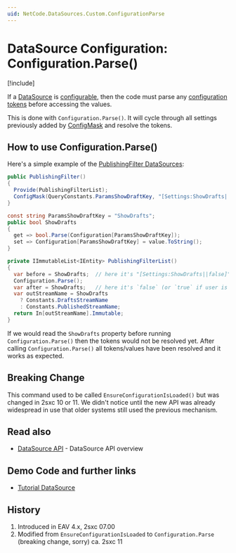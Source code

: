 ```yaml
---
uid: NetCode.DataSources.Custom.ConfigurationParse
---
```


# DataSource Configuration: Configuration.Parse()

[!include[](~/pages/basics/stack/_shared-float-summary.md)]
<style>
  .context-box-summary .datasource-custom, 
  .context-box-summary .query-params,
  .context-box-summary .data-configuration
  { visibility: visible; } 
</style>

If a [DataSource](xref:NetCode.DataSources.DataSource) is [configurable](xref:NetCode.DataSources.Custom.Configuration), then the code must parse any [configuration tokens](xref:Abyss.Parts.LookUp.Tokens) before accessing the values. 

This is done with `Configuration.Parse()`. It will cycle through all settings previously added by [ConfigMask](xref:NetCode.DataSources.Custom.ConfigMask) and resolve the tokens. 

## How to use Configuration.Parse()

Here's a simple example of the [PublishingFilter DataSources](xref:ToSic.Eav.DataSources.PublishingFilter): 

```cs
public PublishingFilter()
{
  Provide(PublishingFilterList);
  ConfigMask(QueryConstants.ParamsShowDraftKey, "[Settings:ShowDrafts||false]");
}

const string ParamsShowDraftKey = "ShowDrafts";
public bool ShowDrafts
{
  get => bool.Parse(Configuration[ParamsShowDraftKey]);
  set => Configuration[ParamsShowDraftKey] = value.ToString();
}

private IImmutableList<IEntity> PublishingFilterList()
{
  var before = ShowDrafts;  // here it's "[Settings:ShowDrafts||false]" which would fail
  Configuration.Parse();
  var after = ShowDrafts;   // here it's `false` (or `true` if user is editor)
  var outStreamName = ShowDrafts 
    ? Constants.DraftsStreamName 
    : Constants.PublishedStreamName;
  return In[outStreamName].Immutable;
}
```

If we would read the `ShowDrafts` property before running `Configuration.Parse()` then the tokens would not be resolved yet. After calling `Configuration.Parse()` all tokens/values have been resolved and it works as expected. 

## Breaking Change

This command used to be called `EnsureConfigurationIsLoaded()` but was changed in 2sxc 10 or 11. We didn't notice until the new API was already widespread in use that older systems still used the previous mechanism. 


## Read also

* [DataSource API](xref:NetCode.DataSources.Custom.Api) - DataSource API overview

## Demo Code and further links

* [Tutorial DataSource](xref:NetCode.DataSources.Custom.TutorialBasic.Index)

## History

1. Introduced in EAV 4.x, 2sxc 07.00
1. Modified from `EnsureConfigurationIsLoaded` to `Configuration.Parse` (breaking change, sorry) ca. 2sxc 11